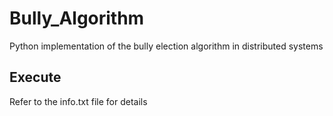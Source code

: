 # Bully_Algorithm
Python implementation of the bully election algorithm in distributed systems

## Execute
Refer to the info.txt file for details
